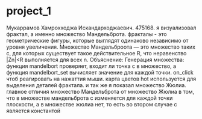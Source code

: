 # project_1
Мукаррамов Хамрохходжа Искандарходжаевич. 
475168.
я визуализовал фрактал, а именно множество Мандельброта. фракталы - это геометрические фигуры, которые выглядят одинаково независимо от уровня увеличения. Множество Мандельброота — это множество таких c, для которых существует такое действительное R, что неравенство |Zn|<R выполняется для всех n. 
Объяснение:
Генерация множества: функция mandelbort проверяет, входит ли точка c в множество, а функция mandelbort_set вычисляет значение для каждой точки. 
on_click чтоб реагировать на нажаттия мыши. 
карта цветов hot используется для выделения деталей фрактала.
и так же я показал множество Жюлиа. главное отличия множество Мандельброта от множество Жюлиа в том, что в множестве мандельброта c изменяется для каждой точки плоскости, а в множестве жюлиа нет, то есть во втором случае c является константой 
